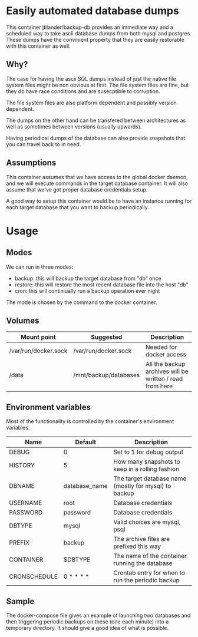 # Easily automated database dumps

This container jtilander/backup-db provides an immediate way and a scheduled way to take ascii database dumps from both mysql and postgres. These dumps have the convinient property that they are easily restorable with this container as well.

## Why?

The case for having the ascii SQL dumps instead of just the native file system files might be non obvious at first. The file system files are fine, but they do have race conditions and are susecptible to corruption. 

The file system files are also platform dependent and possibly version dependent. 

The dumps on the other hand can be transfered between architectures as well as sometimes between versions (usually upwards). 

Having periodical dumps of the database can also provide snapshots that you can travel back to in need.




## Assumptions

This container assumes that we have access to the global docker daemon, and we will execute commands in the target database container. It will also assume that we've got proper database credentials setup. 

A good way to setup this container would be to have an instance running for each target database that you want to backup periodically.

# Usage

## Modes

We can run in three modes:

* backup: this will backup the target database from "db" once
* restore: this will restore the most recent database file into the host "db"
* cron: this will continiually run a backup operation ever night

The mode is chosen by the command to the docker container. 

## Volumes

|Mount point|Suggested|Description|
|-----------|---------|-----------|
|/var/run/docker.sock|/var/run/docker.sock|Needed for docker access|
|/data|/mnt/backup/databases|All the backup archives will be written / read from here|


## Environment variables

Most of the functionality is controlled by the container's environment variables.

|Name         |Default      |Description|
|-------------|-------------|-----------|
|DEBUG        |0            |Set to 1 for debug output|
|HISTORY      |5            |How many snapshots to keep in a rolling fashion|
|DBNAME       |database_name|The target database name (mostly for mysql) to backup|
|USERNAME     |root         |Database credentials|
|PASSWORD     |password     |Database credentials|
|DBTYPE       |mysql        |Valid choices are mysql, psql|
|PREFIX       |backup       |The archive files are prefixed this way|
|CONTAINER    |$DBTYPE      |The name of the container running the database|
|CRONSCHEDULE |0 * * * *    |Crontab entry for when to run the periodic backup|


## Sample

The docker-compose file gives an example of launching two databases and then triggering periodic backups on these (one each minute) into a temporary directory. It should give a good idea of what is possible.


